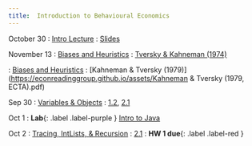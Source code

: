 ```yaml
---
title:  Introduction to Behavioural Economics
---
```


October 30
: [Intro Lecture](#)
  : [Slides](#)

November 13
: [Biases and Heuristics](#)
  : [Tversky & Kahneman (1974)](https://www.science.org/doi/abs/10.1126/science.185.4157.1124?casa_token=INV-gbX-_lUAAAAA:C2vKJBmabIzOUVa4cAyfF2j4QFlOsCWeQ1-I8IjAYQwOjpIC6jnQaBEBJ9I7wi5JQU4XSsVFNE4R)

: [Biases and Heuristics](#)
  : [Kahneman & Tversky (1979)](https://econreadinggroup.github.io/assets/Kahneman & Tversky (1979, ECTA).pdf)








Sep 30
: [Variables & Objects](#)
  : [1.2](#), [2.1](#)

Oct 1
: **Lab**{: .label .label-purple } [Intro to Java](#)

Oct 2
: [Tracing, IntLists, & Recursion](#)
  : [2.1](#)
: **HW 1 due**{: .label .label-red }
